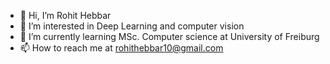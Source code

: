 - 👋 Hi, I’m Rohit Hebbar
- 👀 I’m interested in Deep Learning and computer vision
- 🌱 I’m currently learning MSc. Computer science at University of Freiburg
- 📫 How to reach me at rohithebbar10@gmail.com

<!---
rohithebbar28/rohithebbar28 is a ✨ special ✨ repository because its `README.md` (this file) appears on your GitHub profile.
You can click the Preview link to take a look at your changes.
--->
